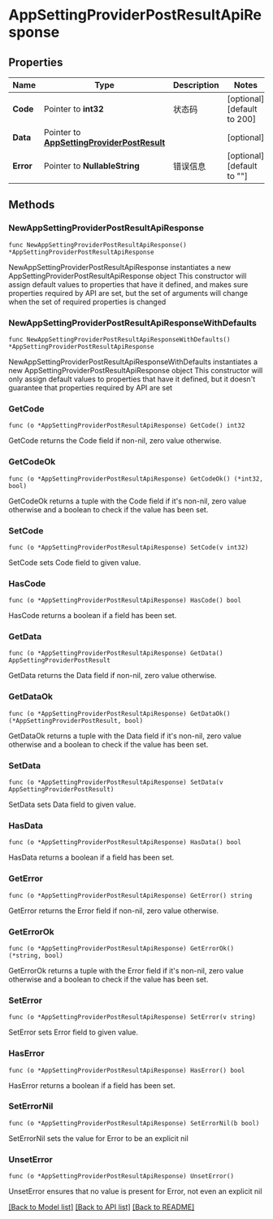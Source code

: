 # AppSettingProviderPostResultApiResponse

## Properties

Name | Type | Description | Notes
------------ | ------------- | ------------- | -------------
**Code** | Pointer to **int32** | 状态码 | [optional] [default to 200]
**Data** | Pointer to [**AppSettingProviderPostResult**](AppSettingProviderPostResult.md) |  | [optional] 
**Error** | Pointer to **NullableString** | 错误信息 | [optional] [default to ""]

## Methods

### NewAppSettingProviderPostResultApiResponse

`func NewAppSettingProviderPostResultApiResponse() *AppSettingProviderPostResultApiResponse`

NewAppSettingProviderPostResultApiResponse instantiates a new AppSettingProviderPostResultApiResponse object
This constructor will assign default values to properties that have it defined,
and makes sure properties required by API are set, but the set of arguments
will change when the set of required properties is changed

### NewAppSettingProviderPostResultApiResponseWithDefaults

`func NewAppSettingProviderPostResultApiResponseWithDefaults() *AppSettingProviderPostResultApiResponse`

NewAppSettingProviderPostResultApiResponseWithDefaults instantiates a new AppSettingProviderPostResultApiResponse object
This constructor will only assign default values to properties that have it defined,
but it doesn't guarantee that properties required by API are set

### GetCode

`func (o *AppSettingProviderPostResultApiResponse) GetCode() int32`

GetCode returns the Code field if non-nil, zero value otherwise.

### GetCodeOk

`func (o *AppSettingProviderPostResultApiResponse) GetCodeOk() (*int32, bool)`

GetCodeOk returns a tuple with the Code field if it's non-nil, zero value otherwise
and a boolean to check if the value has been set.

### SetCode

`func (o *AppSettingProviderPostResultApiResponse) SetCode(v int32)`

SetCode sets Code field to given value.

### HasCode

`func (o *AppSettingProviderPostResultApiResponse) HasCode() bool`

HasCode returns a boolean if a field has been set.

### GetData

`func (o *AppSettingProviderPostResultApiResponse) GetData() AppSettingProviderPostResult`

GetData returns the Data field if non-nil, zero value otherwise.

### GetDataOk

`func (o *AppSettingProviderPostResultApiResponse) GetDataOk() (*AppSettingProviderPostResult, bool)`

GetDataOk returns a tuple with the Data field if it's non-nil, zero value otherwise
and a boolean to check if the value has been set.

### SetData

`func (o *AppSettingProviderPostResultApiResponse) SetData(v AppSettingProviderPostResult)`

SetData sets Data field to given value.

### HasData

`func (o *AppSettingProviderPostResultApiResponse) HasData() bool`

HasData returns a boolean if a field has been set.

### GetError

`func (o *AppSettingProviderPostResultApiResponse) GetError() string`

GetError returns the Error field if non-nil, zero value otherwise.

### GetErrorOk

`func (o *AppSettingProviderPostResultApiResponse) GetErrorOk() (*string, bool)`

GetErrorOk returns a tuple with the Error field if it's non-nil, zero value otherwise
and a boolean to check if the value has been set.

### SetError

`func (o *AppSettingProviderPostResultApiResponse) SetError(v string)`

SetError sets Error field to given value.

### HasError

`func (o *AppSettingProviderPostResultApiResponse) HasError() bool`

HasError returns a boolean if a field has been set.

### SetErrorNil

`func (o *AppSettingProviderPostResultApiResponse) SetErrorNil(b bool)`

 SetErrorNil sets the value for Error to be an explicit nil

### UnsetError
`func (o *AppSettingProviderPostResultApiResponse) UnsetError()`

UnsetError ensures that no value is present for Error, not even an explicit nil

[[Back to Model list]](../README.md#documentation-for-models) [[Back to API list]](../README.md#documentation-for-api-endpoints) [[Back to README]](../README.md)


